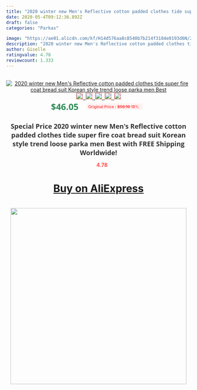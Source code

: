 ```yaml
---
title: "2020 winter new Men's Reflective cotton padded clothes tide super fire coat bread suit Korean style trend loose parka men Best"
date: 2020-05-4T09:12:36.892Z
draft: false
categories: "Parkas"

image: "https://ae01.alicdn.com/kf/H14d576aa8c8540b7b214f3184e0193d6N/2020-winter-new-Men-s-Reflective-cotton-padded-clothes-tide-super-fire-coat-bread-suit-Korean.jpg"
description: "2020 winter new Men's Reflective cotton padded clothes tide super fire coat bread suit Korean style trend loose parka men Best"
author: Giselle
ratingvalue: 4.78
reviewcount: 1.333
---
```

<br>
<div style="text-align: center;">
<a href="https://s.click.aliexpress.com/e/_AEufLf" target="_blank" rel="nofollow noopener noreferrer"><img alt="2020 winter new Men's Reflective cotton padded clothes tide super fire coat bread suit Korean style trend loose parka men Best" class="magnifier-image" src="https://ae01.alicdn.com/kf/H14d576aa8c8540b7b214f3184e0193d6N/2020-winter-new-Men-s-Reflective-cotton-padded-clothes-tide-super-fire-coat-bread-suit-Korean.jpg_640x640.jpg">
<br>
<img style="border:1px solid salmon" src="https://ae01.alicdn.com/kf/H14d576aa8c8540b7b214f3184e0193d6N/2020-winter-new-Men-s-Reflective-cotton-padded-clothes-tide-super-fire-coat-bread-suit-Korean.jpg_120x120.jpg">&nbsp;&nbsp;<img style="border:1px solid salmon" src="https://ae01.alicdn.com/kf/H888367e301784c87af146a77795c93d16/2020-winter-new-Men-s-Reflective-cotton-padded-clothes-tide-super-fire-coat-bread-suit-Korean.jpg_120x120.jpg">&nbsp;&nbsp;<img style="border:1px solid salmon" src="https://ae01.alicdn.com/kf/H38ff5e6e4b0a466d9e1753ef859af74d9/2020-winter-new-Men-s-Reflective-cotton-padded-clothes-tide-super-fire-coat-bread-suit-Korean.jpg_120x120.jpg">&nbsp;&nbsp;<img style="border:1px solid salmon" src="https://ae01.alicdn.com/kf/H80c396edd79346969f5b4933c2b15171a/2020-winter-new-Men-s-Reflective-cotton-padded-clothes-tide-super-fire-coat-bread-suit-Korean.jpg_120x120.jpg">&nbsp;&nbsp;<img style="border:1px solid salmon" src="https://ae01.alicdn.com/kf/Hadb6f414becd4bd3a473bf30ad3f9a6eq/2020-winter-new-Men-s-Reflective-cotton-padded-clothes-tide-super-fire-coat-bread-suit-Korean.jpg_120x120.jpg"></a></div><br0>
<div style="text-align: center;"><span style="background-color: white; border: 0px; box-sizing: border-box; color: seagreen; display: inline-block; font-family: &quot;open sans&quot; , &quot;arial&quot; , &quot;helvetica&quot; , sans-serif , &quot;heiti&quot;; font-size: 24px; font-stretch: inherit; font-weight: 700; line-height: inherit; margin: 0px 10px 0px 0px; padding: 0px; vertical-align: middle;">$46.05 </span>
<span style="background: rgb(255 , 241 , 241); border-radius: 3px; border: 0px; box-sizing: border-box; color: #ff4747; display: inline-block; font-family: inherit; font-size: 12px; font-stretch: inherit; font-style: inherit; font-variant: inherit; font-weight: 600; line-height: inherit; margin: 0px; padding: 2px 5px; transform: scale(0.9); vertical-align: middle;">Original Price : <b style="text-decoration: line-through;">$56.16 </b> 18%&nbsp;&nbsp;</span></div>
<h1 style="color: #333333; display: inline-block; font-family: &quot;open sans&quot; , &quot;arial&quot; , &quot;helvetica&quot; , sans-serif , &quot;heiti&quot;; font-size: 18px; font-stretch: inherit; font-weight: 700; text-align: center;">Special Price 2020 winter new Men's Reflective cotton padded clothes tide super fire coat bread suit Korean style trend loose parka men Best with FREE Shipping Worldwide!</h1>
<div style="color: #ff4747; text-align: center;">
<img src="https://4.bp.blogspot.com/-M0ZcTcb-5uY/XleCXlxnR4I/AAAAAAAAAEc/OrjgMkXV1oMQFaCRZj5HQwOCBcu3w1FegCPcBGAYYCw/s1600/star.png" style="height: 15px;">&nbsp;<b>4.78</b></div>
<div class="button_cont" align="center"><a class="buynow_a" href="https://s.click.aliexpress.com/e/_AEufLf" target="_blank" rel="nofollow noopener noreferrer"><H1>Buy on AliExpress</H1></a></div><br>
<div class="separator" style="clear: both; text-align: center;">
<img src="https://lh3.googleusercontent.com/-pTy5HemUv9M/XlePHvY0dAI/AAAAAAAAAE4/0nX5iRUoIWY8eMW9Dpxeirr157OZliDIgCLcBGAsYHQ/s1600/badge.gif" width="480">
</div>
